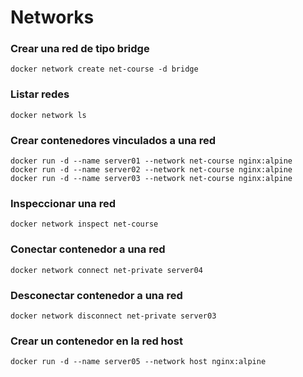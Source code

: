 # Networks

### Crear una red de tipo bridge

```
docker network create net-course -d bridge
```

### Listar redes

```
docker network ls
```

### Crear contenedores vinculados a una red

```
docker run -d --name server01 --network net-course nginx:alpine
docker run -d --name server02 --network net-course nginx:alpine
docker run -d --name server03 --network net-course nginx:alpine
```

### Inspeccionar una red

```
docker network inspect net-course
```

### Conectar contenedor a una red

```
docker network connect net-private server04
```

### Desconectar contenedor a una red

```
docker network disconnect net-private server03
```

### Crear un contenedor en la red host

```
docker run -d --name server05 --network host nginx:alpine
```
